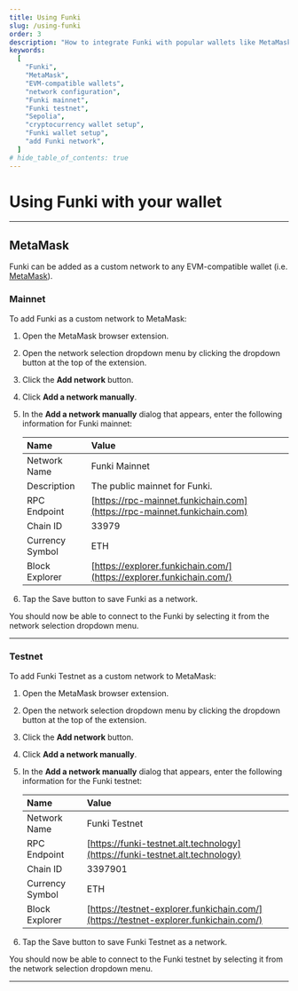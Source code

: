 ```yaml
---
title: Using Funki
slug: /using-funki
order: 3
description: "How to integrate Funki with popular wallets like MetaMask, covering both mainnet and testnet configurations."
keywords:
  [
    "Funki",
    "MetaMask",
    "EVM-compatible wallets",
    "network configuration",
    "Funki mainnet",
    "Funki testnet",
    "Sepolia",
    "cryptocurrency wallet setup",
    "Funki wallet setup",
    "add Funki network",
  ]
# hide_table_of_contents: true
---
```


# Using Funki with your wallet

---

## MetaMask

Funki can be added as a custom network to any EVM-compatible wallet (i.e. [MetaMask](https://chrome.google.com/webstore/detail/metamask/nkbihfbeogaeaoehlefnkodbefgpgknn)).

### Mainnet

To add Funki as a custom network to MetaMask:

1. Open the MetaMask browser extension.
2. Open the network selection dropdown menu by clicking the dropdown button at the top of the extension.
3. Click the **Add network** button.
4. Click **Add a network manually**.
5. In the **Add a network manually** dialog that appears, enter the following information for Funki mainnet:

   | Name            | Value                                                  |
   | :-------------- | :----------------------------------------------------- |
   | Network Name    | Funki Mainnet                                          |
   | Description     | The public mainnet for Funki.                          |
   | RPC Endpoint    | [https://rpc-mainnet.funkichain.com](https://rpc-mainnet.funkichain.com)   |
   | Chain ID        | 33979                                                  |
   | Currency Symbol | ETH                                                    |
   | Block Explorer  | [https://explorer.funkichain.com/](https://explorer.funkichain.com/) |

6. Tap the Save button to save Funki as a network.

You should now be able to connect to the Funki by selecting it from the network selection dropdown menu.

---

### Testnet

To add Funki Testnet as a custom network to MetaMask:

1. Open the MetaMask browser extension.
2. Open the network selection dropdown menu by clicking the dropdown button at the top of the extension.
3. Click the **Add network** button.
4. Click **Add a network manually**.
5. In the **Add a network manually** dialog that appears, enter the following information for the Funki testnet:

   | Name            | Value                                                                |
   | :-------------- | :--------------------------------------------------------------------- |
   | Network Name    | Funki Testnet                                                          |
   | RPC Endpoint    | [https://funki-testnet.alt.technology](https://funki-testnet.alt.technology)                   |
   | Chain ID        | 3397901                                                                  |
   | Currency Symbol | ETH                                                                    |
   | Block Explorer  | [https://testnet-explorer.funkichain.com/](https://testnet-explorer.funkichain.com/) |

6. Tap the Save button to save Funki Testnet as a network.

You should now be able to connect to the Funki testnet by selecting it from the network selection dropdown menu.

---
